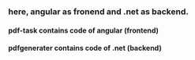 ### here, angular as fronend and .net as backend.
#### pdf-task contains code of angular (frontend)
#### pdfgenerater contains code of .net (backend)